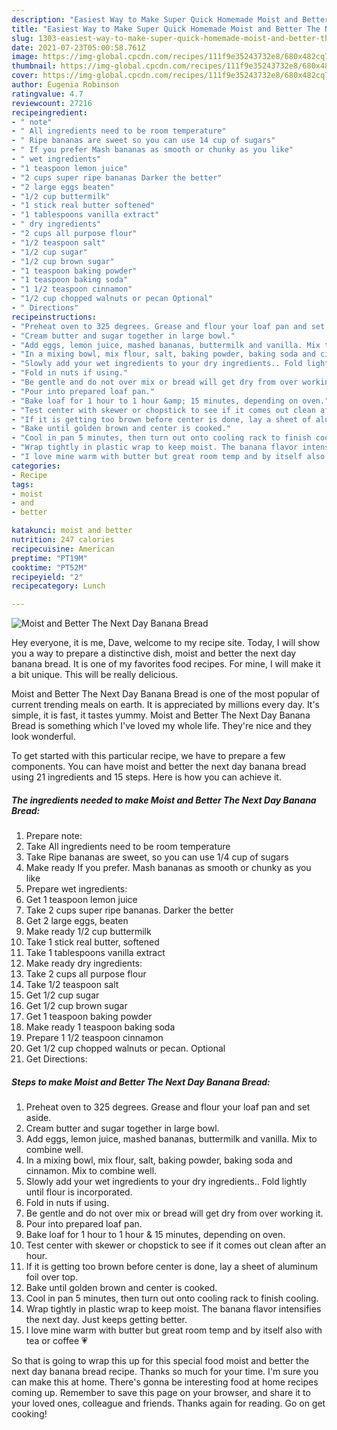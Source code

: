 ```yaml
---
description: "Easiest Way to Make Super Quick Homemade Moist and Better The Next Day Banana Bread"
title: "Easiest Way to Make Super Quick Homemade Moist and Better The Next Day Banana Bread"
slug: 1303-easiest-way-to-make-super-quick-homemade-moist-and-better-the-next-day-banana-bread
date: 2021-07-23T05:00:58.761Z
image: https://img-global.cpcdn.com/recipes/111f9e35243732e8/680x482cq70/moist-and-better-the-next-day-banana-bread-recipe-main-photo.jpg
thumbnail: https://img-global.cpcdn.com/recipes/111f9e35243732e8/680x482cq70/moist-and-better-the-next-day-banana-bread-recipe-main-photo.jpg
cover: https://img-global.cpcdn.com/recipes/111f9e35243732e8/680x482cq70/moist-and-better-the-next-day-banana-bread-recipe-main-photo.jpg
author: Eugenia Robinson
ratingvalue: 4.7
reviewcount: 27216
recipeingredient:
- " note"
- " All ingredients need to be room temperature"
- " Ripe bananas are sweet so you can use 14 cup of sugars"
- " If you prefer Mash bananas as smooth or chunky as you like"
- " wet ingredients"
- "1 teaspoon lemon juice"
- "2 cups super ripe bananas Darker the better"
- "2 large eggs beaten"
- "1/2 cup buttermilk"
- "1 stick real butter softened"
- "1 tablespoons vanilla extract"
- " dry ingredients"
- "2 cups all purpose flour"
- "1/2 teaspoon salt"
- "1/2 cup sugar"
- "1/2 cup brown sugar"
- "1 teaspoon baking powder"
- "1 teaspoon baking soda"
- "1 1/2 teaspoon cinnamon"
- "1/2 cup chopped walnuts or pecan Optional"
- " Directions"
recipeinstructions:
- "Preheat oven to 325 degrees. Grease and flour your loaf pan and set aside."
- "Cream butter and sugar together in large bowl."
- "Add eggs, lemon juice, mashed bananas, buttermilk and vanilla. Mix to combine well."
- "In a mixing bowl, mix flour, salt, baking powder, baking soda and cinnamon. Mix to combine well."
- "Slowly add your wet ingredients to your dry ingredients.. Fold lightly until flour is incorporated."
- "Fold in nuts if using."
- "Be gentle and do not over mix or bread will get dry from over working it."
- "Pour into prepared loaf pan."
- "Bake loaf for 1 hour to 1 hour &amp; 15 minutes, depending on oven."
- "Test center with skewer or chopstick to see if it comes out clean after an hour."
- "If it is getting too brown before center is done, lay a sheet of aluminum foil over top."
- "Bake until golden brown and center is cooked."
- "Cool in pan 5 minutes, then turn out onto cooling rack to finish cooling."
- "Wrap tightly in plastic wrap to keep moist. The banana flavor intensifies the next day. Just keeps getting better."
- "I love mine warm with butter but great room temp and by itself also with tea or coffee 💗"
categories:
- Recipe
tags:
- moist
- and
- better

katakunci: moist and better 
nutrition: 247 calories
recipecuisine: American
preptime: "PT19M"
cooktime: "PT52M"
recipeyield: "2"
recipecategory: Lunch

---
```



![Moist and Better The Next Day Banana Bread](https://img-global.cpcdn.com/recipes/111f9e35243732e8/680x482cq70/moist-and-better-the-next-day-banana-bread-recipe-main-photo.jpg)

Hey everyone, it is me, Dave, welcome to my recipe site. Today, I will show you a way to prepare a distinctive dish, moist and better the next day banana bread. It is one of my favorites food recipes. For mine, I will make it a bit unique. This will be really delicious.

Moist and Better The Next Day Banana Bread is one of the most popular of current trending meals on earth. It is appreciated by millions every day. It's simple, it is fast, it tastes yummy. Moist and Better The Next Day Banana Bread is something which I've loved my whole life. They're nice and they look wonderful.




To get started with this particular recipe, we have to prepare a few components. You can have moist and better the next day banana bread using 21 ingredients and 15 steps. Here is how you can achieve it.

<!--inarticleads1-->

##### The ingredients needed to make Moist and Better The Next Day Banana Bread:

1. Prepare  note:
1. Take  All ingredients need to be room temperature
1. Take  Ripe bananas are sweet, so you can use 1/4 cup of sugars
1. Make ready  If you prefer. Mash bananas as smooth or chunky as you like
1. Prepare  wet ingredients:
1. Get 1 teaspoon lemon juice
1. Take 2 cups super ripe bananas. Darker the better
1. Get 2 large eggs, beaten
1. Make ready 1/2 cup buttermilk
1. Take 1 stick real butter, softened
1. Take 1 tablespoons vanilla extract
1. Make ready  dry ingredients:
1. Take 2 cups all purpose flour
1. Take 1/2 teaspoon salt
1. Get 1/2 cup sugar
1. Get 1/2 cup brown sugar
1. Get 1 teaspoon baking powder
1. Make ready 1 teaspoon baking soda
1. Prepare 1 1/2 teaspoon cinnamon
1. Get 1/2 cup chopped walnuts or pecan. Optional
1. Get  Directions:




<!--inarticleads2-->

##### Steps to make Moist and Better The Next Day Banana Bread:

1. Preheat oven to 325 degrees. Grease and flour your loaf pan and set aside.
1. Cream butter and sugar together in large bowl.
1. Add eggs, lemon juice, mashed bananas, buttermilk and vanilla. Mix to combine well.
1. In a mixing bowl, mix flour, salt, baking powder, baking soda and cinnamon. Mix to combine well.
1. Slowly add your wet ingredients to your dry ingredients.. Fold lightly until flour is incorporated.
1. Fold in nuts if using.
1. Be gentle and do not over mix or bread will get dry from over working it.
1. Pour into prepared loaf pan.
1. Bake loaf for 1 hour to 1 hour &amp; 15 minutes, depending on oven.
1. Test center with skewer or chopstick to see if it comes out clean after an hour.
1. If it is getting too brown before center is done, lay a sheet of aluminum foil over top.
1. Bake until golden brown and center is cooked.
1. Cool in pan 5 minutes, then turn out onto cooling rack to finish cooling.
1. Wrap tightly in plastic wrap to keep moist. The banana flavor intensifies the next day. Just keeps getting better.
1. I love mine warm with butter but great room temp and by itself also with tea or coffee 💗




So that is going to wrap this up for this special food moist and better the next day banana bread recipe. Thanks so much for your time. I'm sure you can make this at home. There's gonna be interesting food at home recipes coming up. Remember to save this page on your browser, and share it to your loved ones, colleague and friends. Thanks again for reading. Go on get cooking!

